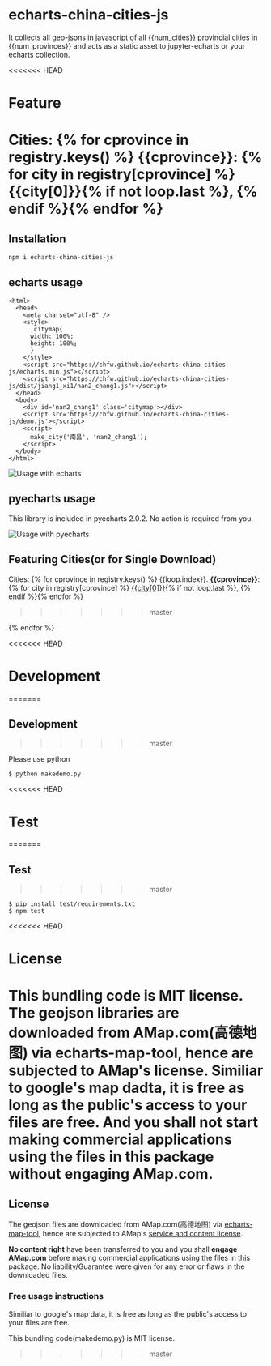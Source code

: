 # echarts-china-cities-js

It collects all geo-jsons in javascript of all {{num_cities}} provincial cities
in {{num_provinces}} and acts as a static asset to jupyter-echarts or your
echarts collection.

<<<<<<< HEAD
# Feature

Cities:
{% for cprovince in registry.keys() %}
**{{cprovince}}**:
{% for city in registry[cprovince] %}
{{city[0]}}{% if not loop.last %}, {% endif %}{% endfor %}
=======
## Installation

```
npm i echarts-china-cities-js
```

## echarts usage

```
<html>
  <head>
    <meta charset="utf-8" />
	<style>
	  .citymap{
	  width: 100%;
	  height: 100%;
	  }
	</style>
  	<script src="https://chfw.github.io/echarts-china-cities-js/echarts.min.js"></script>
	<script src="https://chfw.github.io/echarts-china-cities-js/dist/jiang1_xi1/nan2_chang1.js"></script>
  </head>
  <body>
	<div id='nan2_chang1' class='citymap'></div>
	<script src='https://chfw.github.io/echarts-china-cities-js/demo.js'></script>
	<script>
	  make_city('南昌', 'nan2_chang1');
	</script>
  </body>
</html>
```

![Usage with echarts](https://chfw.github.io/echarts-china-cities-js/nanchang.png)

## pyecharts usage

This library is included in pyecharts 2.0.2. No action is required from you.

![Usage with pyecharts](https://user-images.githubusercontent.com/4280312/29755070-9bc9ae70-8b89-11e7-9bf2-bec09cb5f1a1.png)

## Featuring Cities(or for Single Download)

Cities:
{% for cprovince in registry.keys() %}
{{loop.index}}. **{{cprovince}}**:
{% for city in registry[cprovince] %}
[{{city[0]}}]("https://chfw.github.io/echarts-china-cities-js/dist/{{names[cprovince]}}/{{city[1]}}.js"){% if not loop.last %}, {% endif %}{% endfor %}
>>>>>>> master

{% endfor %}


<<<<<<< HEAD
# Development
=======
## Development
>>>>>>> master

Please use python

```shell
$ python makedemo.py
```

<<<<<<< HEAD
# Test
=======
## Test
>>>>>>> master

```shell
$ pip install test/requirements.txt
$ npm test
```

<<<<<<< HEAD
# License

This bundling code is MIT license. The geojson libraries are downloaded from
AMap.com(高德地图) via echarts-map-tool, hence are subjected to AMap's license. Similiar
to google's map dadta, it is free as long as the public's access to your files
are free. And you shall not start making commercial applications using the
files in this package without engaging AMap.com.
=======
## License

The geojson files are downloaded from AMap.com(高德地图) via [echarts-map-tool](http://ecomfe.github.io/echarts-map-tool/),
hence are subjected to AMap's [service and content license](https://lbs.amap.com/home/terms/).

**No content right** have been transferred to you and you shall **engage AMap.com** before
making commercial applications using the files in this package. No liability/Guarantee were
given for any error or flaws in the downloaded files.

### Free usage instructions

Similiar to google's map data, it is free as long as the public's access to your files
are free. 

This bundling code(makedemo.py) is MIT license.
>>>>>>> master
